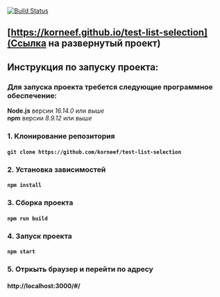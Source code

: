 [![Build Status](https://api.cirrus-ci.com/github/korneef/railway-booking-frontend.svg?branch=main)](https://cirrus-ci.com/github/korneef/railway-booking-frontend)


## [https://korneef.github.io/test-list-selection](Ссылка на развернутый проект)

## Инструкция по запуску проекта:

### Для запуска проекта требется следующие программное обеспечение:
**Node.js** версии *16.14.0* или *выше*\
**npm** версии *8.9.12* или *выше*

### 1. Клонирование репозитория
#### `git clone https://github.com/korneef/test-list-selection`

### 2. Установка зависимостей
#### `npm install`

### 3. Сборка проекта
#### `npm run build`

### 4. Запуск проекта
#### `npm start`

### 5.  Отркыть браузер и перейти по адресу
#### http://localhost:3000/#/
